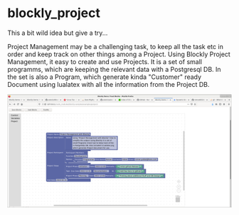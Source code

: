 # blockly_project
This a bit wild idea but give a try...

Project Management may be a challenging task, to keep all the task etc in order and keep track on other things among a Project.
Using Blockly Project Management, it easy to create and use Projects. It is a set of small programms, which are keeping the relevant data with a Postgresql DB.
In the set is also a Program, which generate kinda "Customer" ready Document using lualatex with all the information from the Project DB.

![Project Management using Blockly](./media/prj_mgr_blockly.png?raw=true)
 
